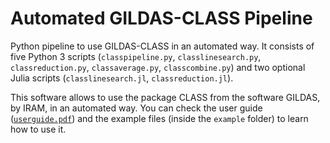 # Automated GILDAS-CLASS Pipeline

Python pipeline to use GILDAS-CLASS in an automated way. It consists of five Python 3 scripts (`classpipeline.py`, `classlinesearch.py`, `classreduction.py`, `classaverage.py`, `classcombine.py`) and two optional Julia scripts (`classlinesearch.jl`, `classreduction.jl`).

This software allows to use the package CLASS from the software GILDAS, by IRAM, in an automated way. You can check the user guide ([`userguide.pdf`](https://github.com/andresmegias/gildas-class-python/blob/main/userguide.pdf)) and the example files (inside the `example` folder) to learn how to use it.
